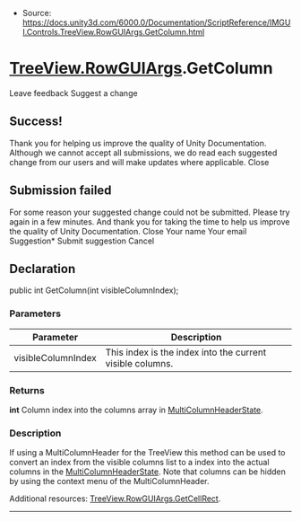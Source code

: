 * Source: https://docs.unity3d.com/6000.0/Documentation/ScriptReference/IMGUI.Controls.TreeView.RowGUIArgs.GetColumn.html

#  [TreeView.RowGUIArgs](https://docs.unity3d.com/6000.0/Documentation/ScriptReference/IMGUI.Controls.TreeView.RowGUIArgs.html).GetColumn
Leave feedback
Suggest a change
## Success!
Thank you for helping us improve the quality of Unity Documentation. Although we cannot accept all submissions, we do read each suggested change from our users and will make updates where applicable.
Close
## Submission failed
For some reason your suggested change could not be submitted. Please <a>try again</a> in a few minutes. And thank you for taking the time to help us improve the quality of Unity Documentation.
Close
Your name Your email Suggestion* Submit suggestion
Cancel
## Declaration
public int GetColumn(int visibleColumnIndex); 
### Parameters
Parameter | Description  
---|---  
visibleColumnIndex | This index is the index into the current visible columns.  
### Returns
**int** Column index into the columns array in [MultiColumnHeaderState](https://docs.unity3d.com/6000.0/Documentation/ScriptReference/IMGUI.Controls.MultiColumnHeaderState.html). 
### Description
If using a MultiColumnHeader for the TreeView this method can be used to convert an index from the visible columns list to a index into the actual columns in the [MultiColumnHeaderState](https://docs.unity3d.com/6000.0/Documentation/ScriptReference/IMGUI.Controls.MultiColumnHeaderState.html).
Note that columns can be hidden by using the context menu of the MultiColumnHeader.  
  
Additional resources: [TreeView.RowGUIArgs.GetCellRect](https://docs.unity3d.com/6000.0/Documentation/ScriptReference/IMGUI.Controls.TreeView.RowGUIArgs.GetCellRect.html).
* * *
